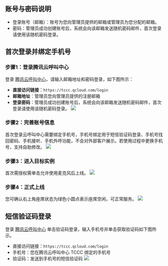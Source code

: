 ## 账号与密码说明
- 登录账号（邮箱）：账号为您向管理员提供的邮箱或管理员为您分配的邮箱。
- 密码：管理员成功创建账号后，系统会向该邮箱发送随机密码邮件，首次登录请使用该随机密码登录。

## 首次登录并绑定手机号
### 步骤1：登录腾讯云呼叫中心
登录 [腾讯云呼叫中心](https://tccc.qcloud.com/login)，请输入邮箱地址和密码登录，如下图所示：
- **直接访问链接**：`https://tccc.qcloud.com/login`
- **邮箱地址**：管理员您向管理员提供的注册邮箱
- **登录密码**：管理员成功创建账号后，系统会向该邮箱发送随机密码邮件，首次登录请使用该随机密码登录。
![](https://qcloudimg.tencent-cloud.cn/raw/c74820f90e06b0df5c9d4e434bcf0da7.png)

### 步骤2：完善账号信息
首次登录云呼叫中心需要绑定手机号，手机号绑定用于短信验证码登录、手机号找回密码、手机接听、手机外呼功能，不会对外部客户展示。若使用过程中更换手机号，支持自助修改。
![](https://qcloudimg.tencent-cloud.cn/raw/6745c87eb8316fa35f810a05c06d182f.png)

### 步骤3：进入目标实例
首次需授权需单击允许使用麦克风后上线。
![](https://qcloudimg.tencent-cloud.cn/raw/33fa2fdf557bc2a2477b1472bd9bf088.png)

### 步骤4：正式上线
您可确认右上角座席状态为绿色小圆点表示座席空闲，可正常服务。
![](https://qcloudimg.tencent-cloud.cn/raw/ada0096ad6e37f713639af7a15d6b945.png)

## 短信验证码登录
登录 [腾讯云呼叫中心](https://tccc.qcloud.com/login) 单击验证码登录，输入手机号并单击获取验证码如下图所示。
- 直接访问链接：`https://tccc.qcloud.com/login`
- 手机号：您在腾讯云呼叫中心 TCCC 绑定的手机号
- 验证码：发送到手机号的短信验证码
![](https://qcloudimg.tencent-cloud.cn/raw/74e7b8d411e5e1f7e73a838990025f73.png)
